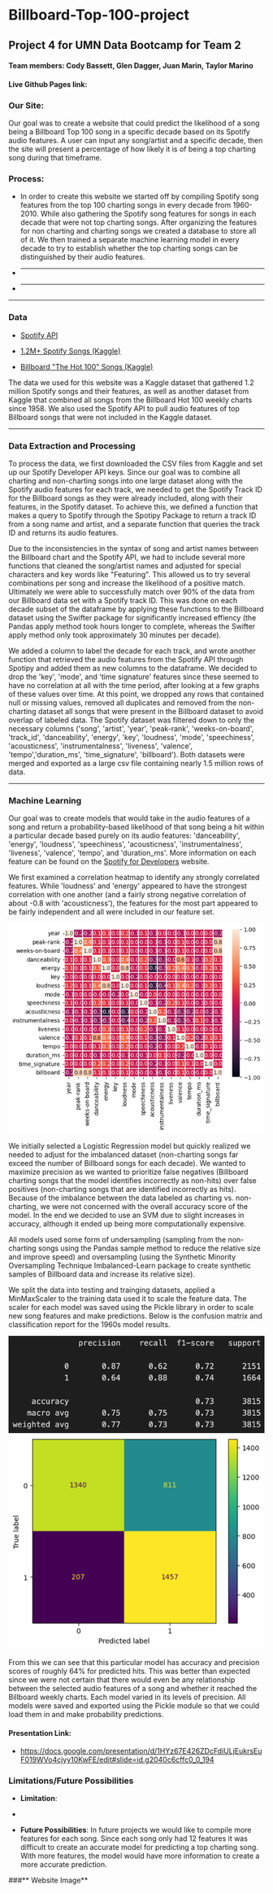 # Billboard-Top-100-project

## Project 4 for UMN Data Bootcamp for Team 2

#### **Team members:** Cody Bassett, Glen Dagger, Juan Marin, Taylor Marino

#### Live Github Pages link: 

### Our Site:

Our goal was to create a website that could predict the likelihood of a song being a Billboard Top 100 song in a specific decade based on its Spotify audio features. A user can input any song/artist and a specific decade, then the site will present a percentage of how likely it is of being a top charting song during that timeframe.

### **Process**:

- In order to create this website we started off by compiling Spotify song features from the top 100 charting songs in every decade from 1960-2010. While also gathering the Spotify song features for songs in each decade that were not top charting songs. After organizing the features for non charting and charting songs we created a database to store all of it. We then trained a separate machine learning model in every decade to try to establish whether the top charting songs can be distinguished by their audio features.
- _____
- _____

<hr>

### **Data**

-  [Spotify API](https://developer.spotify.com/documentation/web-api/reference/#/operations/get-several-audio-features)

- [1.2M+ Spotify Songs (Kaggle)](https://www.kaggle.com/datasets/rodolfofigueroa/spotify-12m-songs)
  
- [Billboard "The Hot 100" Songs (Kaggle)](https://www.kaggle.com/datasets/dhruvildave/billboard-the-hot-100-songs)

The data we used for this website was a Kaggle dataset that gathered 1.2 million Spotify songs and their features, as well as another dataset from Kaggle that combined all songs from the Billboard Hot 100 weekly charts since 1958. We also used the Spotify API to pull audio features of top Billboard songs that were not included in the Kaggle dataset.

<hr>

### Data Extraction and Processing

To process the data, we first downloaded the CSV files from Kaggle and set up our Spotify Developer API keys. Since our goal was to combine all charting and non-charting songs into one large dataset along with the Spotify audio features for each track, we needed to get the Spotify Track ID for the Billboard songs as they were already included, along with their features, in the Spotify dataset. To achieve this, we defined a function that makes a query to Spotify through the Spotipy Package to return a track ID from a song name and artist, and a separate function that queries the track ID and returns its audio features. 

Due to the inconsistencies in the syntax of song and artist names between the Billboard chart and the Spotify API, we had to include several more functions that cleaned the song/artist names and adjusted for special characters and key words like "Featuring". This allowed us to try several combinations per song and increase the likelihood of a positive match. Ultimately we were able to successfully match over 90% of the data from our Billboard data set with a Spotify track ID. This was done on each decade subset of the dataframe by applying these functions to the Billboard dataset using the Swifter package for significantly increased effiency (the Pandas apply method took hours longer to complete, whereas the Swifter apply method only took approximately 30 minutes per decade).

We added a column to label the decade for each track, and wrote another function that retrieved the audio features from the Spotify API through Spotipy and added them as new columns to the dataframe. We decided to drop the 'key', 'mode', and 'time signature' features since these seemed to have no correlation at all with the time period, after looking at a few graphs of these values over time. At this point, we dropped any rows that contained null or missing values, removed all duplicates and removed from the non-charting dataset all songs that were present in the Billboard dataset to avoid overlap of labeled data. The Spotify dataset was filtered down to only the necessary columns ('song', 'artist', 'year', 'peak-rank', 'weeks-on-board', 'track_id', 'danceability', 'energy', 'key', 'loudness', 'mode', 'speechiness', 'acousticness', 'instrumentalness', 'liveness', 'valence', 'tempo','duration_ms', 'time_signature', 'billboard'). Both datasets were merged and exported as a large csv file containing nearly 1.5 million rows of data.


<hr>

### Machine Learning

Our goal was to create models that would take in the audio features of a song and return a probability-based likelihood of that song being a hit within a particular decade based purely on its audio features: 'danceability', 'energy', 'loudness', 'speechiness', 'acousticness', 'instrumentalness', 'liveness', 'valence', 'tempo', and 'duration_ms'. More information on each feature can be found on the [Spotify for Developers](https://developer.spotify.com/documentation/web-api/reference/#/operations/get-several-audio-features) website. 

We first examined a correlation heatmap to identify any strongly correlated features. While 'loudness' and 'energy' appeared to have the strongest correlation with one another (and a fairly strong negative correlation of about -0.8 with 'acousticness'), the features for the most part appeared to be fairly independent and all were included in our feature set.

![heatmap](./screenshots/seaborn_corr_heat.png) 

We initially selected a Logistic Regression model but quickly realized we needed to adjust for the imbalanced dataset (non-charting songs far exceed the number of Billboard songs for each decade). We wanted to maximize precision as we wanted to prioritize false negatives (Billboard charting songs that the model identifies incorrectly as non-hits) over false positives (non-charting songs that are identified incorrectly as hits). Because of the imbalance between the data labeled as charting vs. non-charting, we were not concerned with the overall accuracy score of the model. In the end we decided to use an SVM due to slight increases in accuracy, although it ended up being more computationally expensive.

All models used some form of undersampling (sampling from the non-charting songs using the Pandas sample method to reduce the relative size and improve speed) and oversampling (using the Synthetic Minority Oversampling Technique Imbalanced-Learn package to create synthetic samples of Billboard data and increase its relative size). 

We split the data into testing and trainging datasets, applied a MinMaxScaler to the training data used it to scale the feature data. The scaler for each model was saved using the Pickle library in order to scale new song features and make predictions. Below is the confusion matrix and classification report for the 1960s model results.

![classification report](./screenshots/1960s_classreport.png)
![confusion matrix](./screenshots/1960s_model_cm.png)

From this we can see that this particular model has accuracy and precision scores of roughly 64% for predicted hits. This was better than expected since we were not certain that there would even be any relationship between the selected audio features of a song and whether it reached the Billboard weekly charts. Each model varied in its levels of precision. All models were saved and exported using the Pickle module so that we could load them in and make probability predictions.


#### Presentation Link: 
- https://docs.google.com/presentation/d/1HYz67E426ZDcFdiULjEukrsEuF019WVo4cjyy10KwFE/edit#slide=id.g2040c6cffc0_0_194


### **Limitations/Future Possibilities**
- **Limitation**:
- 

- **Future Possibilities**: 
In future projects we would like to compile more features for each song. Since each song only had 12 features it was difficult to create an accurate model for predicting a top charting song. With more features, the model would have more information to create a more accurate prediction. 

###** Website Image**


